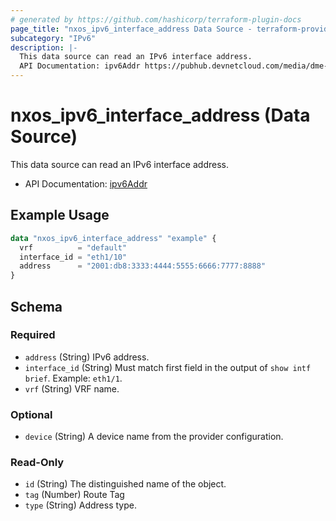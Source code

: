 ```yaml
---
# generated by https://github.com/hashicorp/terraform-plugin-docs
page_title: "nxos_ipv6_interface_address Data Source - terraform-provider-nxos"
subcategory: "IPv6"
description: |-
  This data source can read an IPv6 interface address.
  API Documentation: ipv6Addr https://pubhub.devnetcloud.com/media/dme-docs-10-2-2/docs/Layer%203/ipv6:Addr/
---
```


# nxos_ipv6_interface_address (Data Source)

This data source can read an IPv6 interface address.

- API Documentation: [ipv6Addr](https://pubhub.devnetcloud.com/media/dme-docs-10-2-2/docs/Layer%203/ipv6:Addr/)

## Example Usage

```terraform
data "nxos_ipv6_interface_address" "example" {
  vrf          = "default"
  interface_id = "eth1/10"
  address      = "2001:db8:3333:4444:5555:6666:7777:8888"
}
```

<!-- schema generated by tfplugindocs -->
## Schema

### Required

- `address` (String) IPv6 address.
- `interface_id` (String) Must match first field in the output of `show intf brief`. Example: `eth1/1`.
- `vrf` (String) VRF name.

### Optional

- `device` (String) A device name from the provider configuration.

### Read-Only

- `id` (String) The distinguished name of the object.
- `tag` (Number) Route Tag
- `type` (String) Address type.
